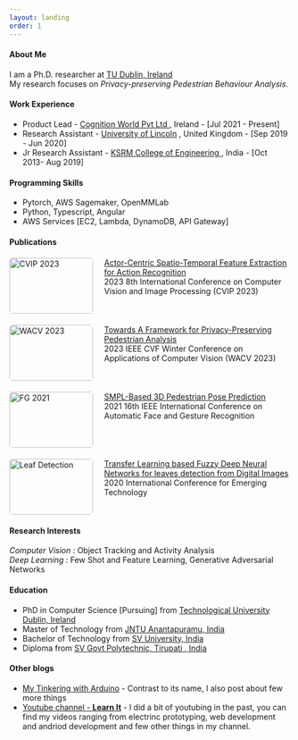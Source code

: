 ```yaml
---
layout: landing
order: 1
---
```

<style>
.publication {
    display: flex;
    align-items: flex-start;
    margin: 20px 0;
  }

.publication img {
    width: 150px;
    height:100px;
    margin-right: 20px;
    border-radius: 5px;
  }
  
.publication-details {
    flex: 1;
  }

.publication p {
  margin:0;
  padding:0;
}

</style>

#### About Me
I am a Ph.D. researcher at <a href="https://www.tudublin.ie/" target="_target">TU Dublin, Ireland </a> \
My research focuses on *Privacy-preserving Pedestrian Behaviour Analysis*.


#### Work Experience
- Product Lead - <span><a href="https://cognition.world/" target="_blank"> Cognition World Pvt Ltd </a> </span>, Ireland - [Jul 2021 - Present]
- Research Assistant - <span> <a href="https://www.lincoln.ac.uk/" target="_blank">University of Lincoln</a> </span>, United Kingdom - [Sep 2019 - Jun 2020]
- Jr Research Assistant - <a href="https://ksrmce.ac.in/" target="_blank"> KSRM College of Engineering </a>, India - [Oct 2013- Aug 2019]

#### Programming Skills
- Pytorch, AWS Sagemaker, OpenMMLab
- Python, Typescript, Angular 
- AWS Services [EC2, Lambda, DynamoDB, API Gateway]

#### Publications
<div class="publication">
  <img src="{{site.url }}{{ site.baseurl }}/assets/images/cvip_2023/actor_centric.png" alt="CVIP 2023">
  <div class="publication-details">
    <p><a href="{{site.baseurl}}/phd/publication/projects/2024/08/02/actor-centric-paper.html" target="_blank"> Actor-Centric Spatio-Temporal Feature Extraction for Action Recognition </a></p>
    2023 8th International Conference on Computer Vision and Image Processing (CVIP 2023)
  </div>
</div>

<div class="publication">
  <img src="{{site.url }}{{ site.baseurl }}/assets/images/wacv2023/wacv2023-results.png" alt="WACV 2023">
  <div class="publication-details">
    <p><a href="{{site.baseurl}}/phd/publication/projects/2024/02/19/privacy-framework-paper.html" target="_blank">Towards A Framework for Privacy-Preserving Pedestrian Analysis</a></p>
    2023 IEEE CVF Winter Conference on Applications of Computer Vision (WACV 2023)
  </div>
</div>

<div class="publication">
  <img src="{{ site.url }}{{ site.baseurl }}/assets/images/fg2021/ADV_SMPL_AWARE.png" alt="FG 2021">
  <div class="publication-details">
    <p><a href="{{site.baseurl}}/phd/publication/projects/2024/02/15/smpl-paper.html" target="_blank">SMPL-Based 3D Pedestrian Pose Prediction</a></p>
    2021 16th IEEE International Conference on Automatic Face and Gesture Recognition
  </div>
</div>

<div class="publication">
  <img src="{{ site.url }}{{ site.baseurl }}/assets/images/leaf_detection.png" alt="Leaf Detection">
  <div class="publication-details">
    <p> <a href="https://ieeexplore.ieee.org/abstract/document/9153971" target="_blank"> Transfer Learning based Fuzzy Deep Neural Networks for leaves detection from Digital Images 
    </a> </p>
    2020 International Conference for Emerging Technology 
  </div>
</div>

#### Research Interests
*Computer Vision :* Object Tracking and Activity Analysis \
*Deep Learning :* Few Shot and Feature Learning, Generative Adversarial Networks 

#### Education
- PhD in Computer Science [Pursuing] from <a href="https://www.tudublin.ie/" target="_blank"> Technological University Dublin, Ireland</a>
- Master of Technology from <a href="https://www.jntua.ac.in/" target="_blank"> JNTU Anantapuramu, India </a>
- Bachelor of Technology from <a href="https://www.svuniversity.edu.in" target="_blank"> SV University, India</a>
- Diploma from <a href="https://svgovtpolytirupathi.ac.in/"> SV Govt Polytechnic, Tirupati , India </a>

#### Other blogs
- [My Tinkering with Arduino](http://anilarduino.blogspot.com/) - Contrast to its name, I also post about few more things
- [Youtube channel - **Learn It**](https://www.youtube.com/@learnit3885/videos) - I did a bit of youtubing in the past, you can find my videos ranging from electrinc prototyping, web development and andriod development and few other things in my channel.